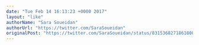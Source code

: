```yaml
---
date: "Tue Feb 14 16:13:23 +0000 2017"
layout: "like"
authorName: "Sara Soueidan"
authorUrl: "https://twitter.com/SaraSoueidan"
originalPost: "https://twitter.com/SaraSoueidan/status/831536827186180096"
---
```

